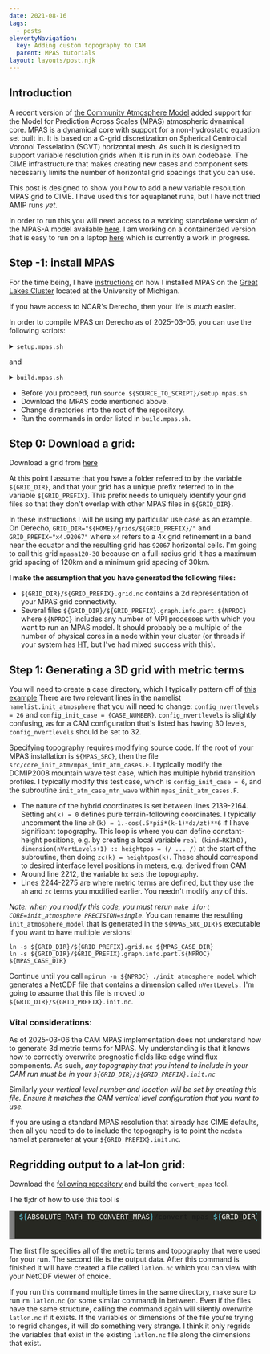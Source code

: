 ```yaml
---
date: 2021-08-16
tags:
  - posts
eleventyNavigation:
  key: Adding custom topography to CAM 
  parent: MPAS tutorials
layout: layouts/post.njk
---
```


## Introduction
A recent version of [the Community Atmosphere Model](https://github.com/ESCOMP/CAM/tree/cam_development)
added support for the Model for Prediction Across Scales (MPAS) atmospheric dynamical core.
MPAS is a dynamical core with support for a non-hydrostatic equation set built in. It is based on a C-grid discretization on
Spherical Centroidal Voronoi Tesselation (SCVT) horizontal mesh. As such 
it is designed to support variable resolution grids when it is run in its own codebase.
The CIME infrastructure that makes creating new cases and component sets 
necessarily limits the number of horizontal grid spacings that you can use.

This post is designed to show you how to add a new variable resolution MPAS grid
to CIME. <span class="todo">I have used this for aquaplanet runs, but I have not tried AMIP runs _yet_.</span>

In order to run this you will need access to a working standalone version of the MPAS-A model
available [here](https://github.com/MPAS-Dev/MPAS-Model).
I am working on a containerized version that is easy to run on a laptop [here](https://open-lab-notebook.glitch.me/posts/MPAS/singularity_mpas_def/)
which is currently a work in progress.

## Step -1: install MPAS

For the time being, I have [instructions](https://open-lab-notebook.glitch.me/posts/installing-mpas/) on how I installed MPAS on the [Great Lakes Cluster](https://arc.umich.edu/greatlakes/)
located at the University of Michigan.

If you have access to NCAR's Derecho, then your life is _much_ easier.

In order to compile MPAS on Derecho as of 2025-03-05, you can use the following scripts:

<details>
  <summary><code>setup.mpas.sh</code></summary>
  

<!-- HTML generated using hilite.me --><div style="background: #ffffff; overflow:auto;width:auto;border:solid gray;border-width:.1em .1em .1em .8em;padding:.2em .6em;"><pre style="margin: 0; line-height: 125%">module unload netcdf
module load ncarenv-basic/23.06  intel/2023.0.0  cray-mpich/8.1.25
module load parallel-netcdf/1.12.3 parallelio/2.5.10
</pre></div>


  
</details>

and 
<details>
<summary><code>build.mpas.sh</code></summary>


<!-- HTML generated using hilite.me --><div style="background: #ffffff; overflow:auto;width:auto;border:solid gray;border-width:.1em .1em .1em .8em;padding:.2em .6em;"><pre style="margin: 0; line-height: 125%">make ifort <span style="color: #aa0000">CORE</span>=init_atmosphere <span style="color: #aa0000">PRECISION</span>=single <span style="color: #aa0000">USE_PIO2</span>=<span style="color: #00aaaa">true</span>
make clean <span style="color: #aa0000">CORE</span>=atmosphere
make ifort <span style="color: #aa0000">CORE</span>=atmosphere <span style="color: #aa0000">PRECISION</span>=single <span style="color: #aa0000">USE_PIO2</span>=<span style="color: #00aaaa">true</span>
</pre></div>


</details>

* Before you proceed, run `source ${SOURCE_TO_SCRIPT}/setup.mpas.sh`.
* Download the MPAS code mentioned above. 
* Change directories into the root of the repository.
* Run the commands in order listed in `build.mpas.sh`.


## Step 0: Download a grid:
Download a grid from [here](https://mpas-dev.github.io/)

At this point I assume that you have a folder referred to by the variable `${GRID_DIR}`, and that
your grid has a unique prefix referred to in the variable `${GRID_PREFIX}`. This
prefix needs to uniquely identify your grid files so that they don't overlap with other MPAS files
in `${GRID_DIR}`.

In these instructions I will be using my particular use case as an example.
On Derecho, `GRID_DIR="${HOME}/grids/${GRID_PREFIX}/"` and `GRID_PREFIX="x4.92067"` where `x4` refers
to a 4x grid refinement in a band near the equator and the resulting grid has `92067` horizontal cells.
I'm going to call this grid `mpasa120-30` because on a full-radius grid it has a maximum grid spacing
of 120km and a minimum grid spacing of 30km.



**I make the assumption that you have generated the following files:**

* `${GRID_DIR}/${GRID_PREFIX}.grid.nc` contains a 2d representation of your MPAS grid connectivity.
* Several files `${GRID_DIR}/${GRID_PREFIX}.graph.info.part.${NPROC}` where `${NPROC}` includes
any number of MPI processes with which you want to run an MPAS model. It should probably be a multiple of the 
number of physical cores in a node within your cluster (or threads if your system has [HT](https://en.wikipedia.org/wiki/Hyper-threading), 
but I've had mixed success with this).



## Step 1: Generating a 3D grid with metric terms

You will need to create a case directory, which I typically pattern off of [this example](https://www2.mmm.ucar.edu/projects/mpas/test_cases/v7.0/jw_baroclinic_wave.tar.gz)
There are two relevant lines in the namelist `namelist.init_atmosphere` that you will need to change: `config_nvertlevels = 26` and `config_init_case = {CASE_NUMBER}`.
`config_nvertlevels` is slightly confusing, as for a CAM configuration that's listed has having 30 levels, `config_nvertlevels` should be set to 32.

Specifying topography requires modifying source code. If the root of your MPAS installation is `${MPAS_SRC}`, then 
the file `src/core_init_atm/mpas_init_atm_cases.F`. I typically modify the DCMIP2008 mountain wave test case, which has multiple hybrid transition profiles. 
I typically modify this test case, which is `config_init_case = 6`, and the subroutine `init_atm_case_mtn_wave` within `mpas_init_atm_cases.F`.

* The nature of the hybrid coordinates is set between lines 2139-2164. Setting `ah(k) = 0` defines pure terrain-following coordinates. 
I typically uncomment the line `ah(k) = 1.-cos(.5*pii*(k-1)*dz/zt)**6` if I have significant topography.
This loop is where you can define constant-height positions, e.g. by creating a local variable `real (kind=RKIND), dimension(nVertLevels+1) :: heightpos = (/ ... /)` at the start of the subroutine, 
then doing `zc(k) = heightpos(k)`. These should correspond to desired interface level positions in meters, e.g. derived from CAM 
* Around line 2212, the variable `hx` sets the topography. 
* Lines 2244-2275 are where metric terms are defined, but they use the `ah` and `zc` terms you modified earlier. You needn't modify any of this.

_Note: when you modify this code, you must rerun `make ifort CORE=init_atmosphere PRECISION=single`_. You can rename the resulting `init_atmosphere_model` that is generated in the `${MPAS_SRC_DIR}$` executable if you want to have multiple versions!


```
ln -s ${GRID_DIR}/${GRID_PREFIX}.grid.nc ${MPAS_CASE_DIR} 
ln -s ${GRID_DIR}/$GRID_PREFIX}.graph.info.part.${NPROC} ${MPAS_CASE_DIR}
```

Continue until you call `mpirun -n ${NPROC} ./init_atmosphere_model` which generates a NetCDF file 
that contains a dimension called `nVertLevels.` 
I'm going to assume that this file is moved to `${GRID_DIR}/${GRID_PREFIX}.init.nc`.

### Vital considerations:
As of 2025-03-06 the CAM MPAS implementation does not understand how to generate 3d metric terms for
MPAS. My understanding is that it knows how to correctly overwrite prognostic fields like edge wind flux
components.
As such, <span class="todo">_any topography that you intend to include in your CAM run must be in
  your `${GRID_DIR}/${GRID_PREFIX}.init.nc`_</span>

Similarly <span class="todo">_your vertical level number and location will be set by
creating this file. Ensure it matches the CAM vertical level configuration that you want to use._
</span>


If you are using a standard MPAS resolution that already has CIME defaults, then all you need to do to include the topography is to point the 
`ncdata` namelist parameter at your `${GRID_PREFIX}.init.nc`.

## Regridding output to a lat-lon grid:

Download the [following repository](https://github.com/mgduda/convert_mpas) and build the `convert_mpas` tool.

The tl;dr of how to use this tool is 

<!-- HTML generated using hilite.me --><div style="background: #272822; overflow:auto;width:auto;border:solid gray;border-width:.1em .1em .1em .8em;padding:.2em .6em;"><pre style="margin: 0; line-height: 125%"><span style="color: #66d9ef">${</span><span style="color: #f8f8f2">ABSOLUTE_PATH_TO_CONVERT_MPAS</span><span style="color: #66d9ef">}</span>/convert_mpas <span style="color: #66d9ef">${</span><span style="color: #f8f8f2">GRID_DIR</span><span style="color: #66d9ef">}</span>/<span style="color: #66d9ef">${</span><span style="color: #f8f8f2">GRID_PREFIX</span><span style="color: #66d9ef">}</span>.init.nc <span style="color: #66d9ef">${</span><span style="color: #f8f8f2">ABSOLUTE_PATH_TO_NETCDF</span><span style="color: #66d9ef">}</span>/output_on_mpas_grid.nc
</pre></div>


The first file specifies all of the metric terms and topography that were used for your run. The second file is the output data.
After this command is finished it will have created a file called `latlon.nc` which you can view with your NetCDF
viewer of choice.

<span class="todo">If you run this command multiple times in the same directory, make sure to run `rm latlon.nc`
(or some similar command) in between. Even if the files have the same structure, calling the command again
will silently overwrite `latlon.nc` if it exists. If the variables or dimensions
of the file you're trying to regrid changes, it will do something very strange. I think it only regrids
the variables that exist in the existing `latlon.nc` file along the dimensions that exist.</span>